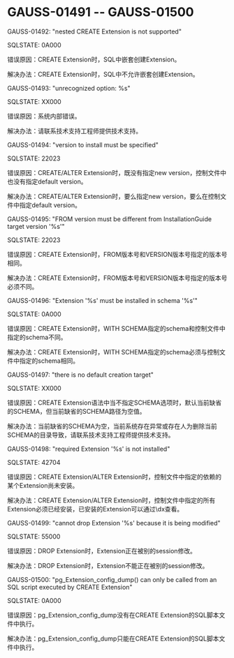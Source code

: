 # GAUSS-01491 -- GAUSS-01500

GAUSS-01492: "nested CREATE Extension is not supported"

SQLSTATE: 0A000

错误原因：CREATE Extension时，SQL中嵌套创建Extension。

解决办法：CREATE Extension时，SQL中不允许嵌套创建Extension。

GAUSS-01493: "unrecognized option: %s"

SQLSTATE: XX000

错误原因：系统内部错误。

解决办法：请联系技术支持工程师提供技术支持。

GAUSS-01494: "version to install must be specified"

SQLSTATE: 22023

错误原因：CREATE/ALTER Extension时，既没有指定new version，控制文件中也没有指定default version。

解决办法：CREATE/ALTER Extension时，要么指定new version，要么在控制文件中指定default version。

GAUSS-01495: "FROM version must be different from InstallationGuide target version '%s'"

SQLSTATE: 22023

错误原因：CREATE Extension时，FROM版本号和VERSION版本号指定的版本号相同。

解决办法：CREATE Extension时，FROM版本号和VERSION版本号指定的版本号必须不同。

GAUSS-01496: "Extension '%s' must be installed in schema '%s'"

SQLSTATE: 0A000

错误原因：CREATE Extension时，WITH SCHEMA指定的schema和控制文件中指定的schema不同。

解决办法：CREATE Extension时，WITH SCHEMA指定的schema必须与控制文件中指定的schema相同。

GAUSS-01497: "there is no default creation target"

SQLSTATE: XX000

错误原因：CREATE Extension语法中当不指定SCHEMA选项时，默认当前缺省的SCHEMA，但当前缺省的SCHEMA路径为空值。

解决办法：当前缺省的SCHEMA为空，当前系统存在异常或存在人为删除当前SCHEMA的目录导致，请联系技术支持工程师提供技术支持。

GAUSS-01498: "required Extension '%s' is not installed"

SQLSTATE: 42704

错误原因：CREATE Extension/ALTER Extension时，控制文件中指定的依赖的某个Extension尚未安装。

解决办法：CREATE Extension/ALTER Extension时，控制文件中指定的所有Extension必须已经安装，已安装的Extension可以通过\\dx查看。

GAUSS-01499: "cannot drop Extension '%s' because it is being modified"

SQLSTATE: 55000

错误原因：DROP Extension时，Extension正在被别的session修改。

解决办法：DROP Extension时，Extension不能正在被别的session修改。

GAUSS-01500: "pg\_Extension\_config\_dump\(\) can only be called from an SQL script executed by CREATE Extension"

SQLSTATE: 0A000

错误原因：pg\_Extension\_config\_dump没有在CREATE Extension的SQL脚本文件中执行。

解决办法：pg\_Extension\_config\_dump只能在CREATE Extension的SQL脚本文件中执行。

